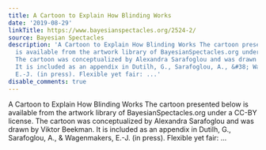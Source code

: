 ```yaml
---
title: A Cartoon to Explain How Blinding Works
date: '2019-08-29'
linkTitle: https://www.bayesianspectacles.org/2524-2/
source: Bayesian Spectacles
description: 'A Cartoon to Explain How Blinding Works The cartoon presented below
  is available from the artwork library of BayesianSpectacles.org under a CC-BY license.
  The cartoon was conceptualized by Alexandra Sarafoglou and was drawn by Viktor Beekman.
  It is included as an appendix in Dutilh, G., Sarafoglou, A., &#38; Wagenmakers,
  E.-J. (in press). Flexible yet fair: ...'
disable_comments: true
---
```

A Cartoon to Explain How Blinding Works The cartoon presented below is available from the artwork library of BayesianSpectacles.org under a CC-BY license. The cartoon was conceptualized by Alexandra Sarafoglou and was drawn by Viktor Beekman. It is included as an appendix in Dutilh, G., Sarafoglou, A., &#38; Wagenmakers, E.-J. (in press). Flexible yet fair: ...
